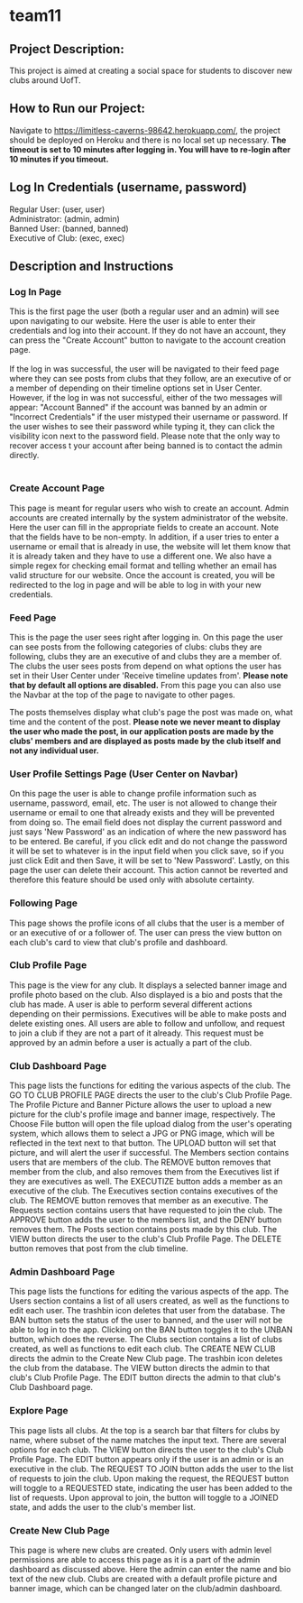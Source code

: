# team11
## Project Description:
This project is aimed at creating a social space for students to discover new clubs around UofT.

## How to Run our Project:
Navigate to https://limitless-caverns-98642.herokuapp.com/, the project should be deployed on Heroku and there is no local set up necessary. __The timeout is set to 10 minutes after logging in. You will have to re-login after 10 minutes if you timeout.__

## Log In Credentials (username, password)
Regular User: (user, user) </br>
Administrator: (admin, admin) </br>
Banned User: (banned, banned) </br>
Executive of Club: (exec, exec)</br>

## Description and Instructions
### Log In Page
This is the first page the user (both a regular user and an admin) will see upon navigating to our website. Here the user is able to enter their credentials and log into their account. If they do not have an account, they can press the "Create Account" button to navigate to the account creation page. <br/>
<br/>
If the log in was successful, the user will be navigated to their feed page where they can see posts from clubs that they follow, are an executive of or a member of depending on their timeline options set in User Center.</br>
However, if the log in was not successful, either of the two messages will appear: "Account Banned" if the account was banned by an admin or "Incorrect Credentials" if the user mistyped their username or password. If the user wishes to see their password while typing it, they can click the visibility icon next to the password field. Please note that the only way to recover access t your account after being banned is to contact the admin directly. <br/>
<br/>

### Create Account Page
This page is meant for regular users who wish to create an account. Admin accounts are created internally by the system administrator of the website. Here the user can fill in the appropriate fields to create an account. Note that the fields have to be non-empty. In addition, if a user tries to enter a username or email that is already in use, the website will let them know that it is already taken and they have to use a different one. We also have a simple regex for checking email format and telling whether an email has valid structure for our website. Once the account is created, you will be redirected to the log in page and will be able to log in with your new credentials.

### Feed Page
This is the page the user sees right after logging in. On this page the user can see posts from the following categories of clubs: clubs they are following, clubs they are an executive of and clubs they are a member of. The clubs the user sees posts from depend on what options the user has set in their User Center under 'Receive timeline updates from'. __Please note that by default all options are disabled.__ From this page you can also use the Navbar at the top of the page to navigate to other pages. </br>

The posts themselves display what club's page the post was made on, what time and the content of the post. __Please note we never meant to display the user who made the post, in our application posts are made by the clubs' members and are displayed as posts made by the club itself and not any individual user.__

### User Profile Settings Page (User Center on Navbar)
On this page the user is able to change profile information such as username, password, email, etc. The user is not allowed to change their username or email to one that already exists and they will be prevented from doing so. The email field does not display the current password and just says 'New Password' as an indication of where the new password has to be entered. Be careful, if you click edit and do not change the password it will be set to whatever is in the input field when you click save, so if you just click Edit and then Save, it will be set to 'New Password'. Lastly, on this page the user can delete their account. This action cannot be reverted and therefore this feature should be used only with absolute certainty. 

### Following Page
This page shows the profile icons of all clubs that the user is a member of or an executive of or a follower of. The user can press the view button on each club's card to view that club's profile and dashboard.

### Club Profile Page
This page is the view for any club. It displays a selected banner image and profile photo based on the club. Also displayed is a bio and posts that the club has made. A user is able to perform several different actions depending on their permissions. Executives will be able to make posts and delete existing ones. All users are able to follow and unfollow, and request to join a club if they are not a part of it already. This request must be approved by an admin before a user is actually a part of the club.

### Club Dashboard Page
This page lists the functions for editing the various aspects of the club. The GO TO CLUB PROFILE PAGE directs the user to the club's Club Profile Page. 
The Profile Picture and Banner Picture allows the user to upload a new picture for the club's profile image and banner image, respectively. The Choose File button will open the file upload dialog from the user's operating system, which allows them to select a JPG or PNG image, which will be reflected in the text next to that button. The UPLOAD button will set that picture, and will alert the user if successful. 
The Members section contains users that are members of the club. The REMOVE button removes that member from the club, and also removes them from the Executives list if they are executives as well. The EXECUTIZE button adds a member as an executive of the club. 
The Executives section contains executives of the club. The REMOVE button removes that member as an executive. 
The Requests section contains users that have requested to join the club. The APPROVE button adds the user to the members list, and the DENY button removes them. 
The Posts section contains posts made by this club. The VIEW button directs the user to the club's Club Profile Page. The DELETE button removes that post from the club timeline.  

### Admin Dashboard Page
This page lists the functions for editing the various aspects of the app. 
The Users section contains a list of all users created, as well as the functions to edit each user. The trashbin icon deletes that user from the database. The BAN button sets the status of the user to banned, and the user will not be able to log in to the app. Clicking on the BAN button toggles it to the UNBAN button, which does the reverse. 
The Clubs section contains a list of clubs created, as well as functions to edit each club. The CREATE NEW CLUB directs the admin to the Create New Club page. The trashbin icon deletes the club from the database. The VIEW button directs the admin to that club's Club Profile Page. The EDIT button directs the admin to that club's Club Dashboard page. 

### Explore Page

This page lists all clubs. At the top is a search bar that filters for clubs by name, where subset of the name matches the input text. There are several options for each club. The VIEW button directs the user to the club's Club Profile Page. The EDIT button appears only if the user is an admin or is an executive in the club. The REQUEST TO JOIN button adds the user to the list of requests to join the club. Upon making the request, the REQUEST button will toggle to a REQUESTED state, indicating the user has been added to the list of requests. Upon approval to join, the button will toggle to a JOINED state, and adds the user to the club's member list. 

### Create New Club Page

This page is where new clubs are created. Only users with admin level permissions are able to access this page as it is a part of the admin dashboard as discussed above. Here the admin can enter the name and bio text of the new club. Clubs are created with a default profile picture and banner image, which can be changed later on the club/admin dashboard.
